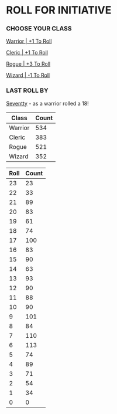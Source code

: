 # ROLL FOR INITIATIVE
### CHOOSE YOUR CLASS

[Warrior | +1 To Roll](https://github.com/benjaminsampica/benjaminsampica/issues/new?title=roll%7Cwarrior&body=Just+click+%27Submit+new+issue%27.)

[Cleric | +1 To Roll](https://github.com/benjaminsampica/benjaminsampica/issues/new?title=roll%7Ccleric&body=Just+click+%27Submit+new+issue%27.)

[Rogue | +3 To Roll](https://github.com/benjaminsampica/benjaminsampica/issues/new?title=roll%7Crogue&body=Just+click+%27Submit+new+issue%27.)

[Wizard | -1 To Roll](https://github.com/benjaminsampica/benjaminsampica/issues/new?title=roll%7Cwizard&body=Just+click+%27Submit+new+issue%27.)
### LAST ROLL BY
[Seventty](https://www.github.com/Seventty) - as a warrior rolled a 18!

|Class|Count|
|-|-|
|Warrior|534|
|Cleric|383|
|Rogue|521|
|Wizard|352|

|Roll|Count|
|-|-|
|23|23
|22|33
|21|89
|20|83
|19|61
|18|74
|17|100
|16|83
|15|90
|14|63
|13|93
|12|90
|11|88
|10|90
|9|101
|8|84
|7|110
|6|113
|5|74
|4|89
|3|71
|2|54
|1|34
|0|0
